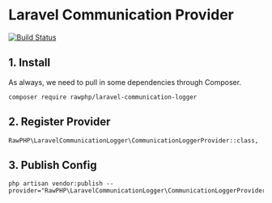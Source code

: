 # Laravel Communication Provider

[![Build Status](https://travis-ci.org/rawphp/laravel-communication-logger.svg?branch=master)](https://travis-ci.org/rawphp/laravel-communication-logger)

## 1. Install

As always, we need to pull in some dependencies through Composer.

    composer require rawphp/laravel-communication-logger

## 2. Register Provider

    RawPHP\LaravelCommunicationLogger\CommunicationLoggerProvider::class,

## 3. Publish Config

    php artisan vendor:publish --provider="RawPHP\LaravelCommunicationLogger\CommunicationLoggerProvider"
    